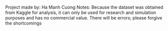 Project made by: Ha Manh Cuong
Notes: Because the dataset was obtained from Kaggle for analysis, it can only be used for research and simulation purposes and has no commercial value. There will be errors; please forgive the shortcomings
